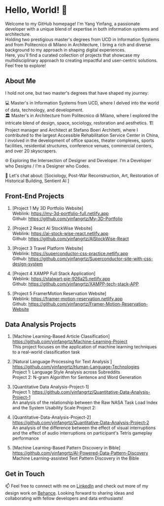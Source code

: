# Hello, World! 👋

Welcome to my GitHub homepage! I'm Yang Yinfang, a passionate developer with a unique blend of expertise in both information systems and architecture.     
Holding two prestigious master's degrees from UCD in Information Systems and from Politecnico di Milano in Architecture, I bring a rich and diverse background to my approach in shaping digital experiences.     
Here, you'll find a curated collection of projects that showcase my multidisciplinary approach to creating impactful and user-centric solutions. Feel free to explore!

## About Me

I hold not one, but two master's degrees that have shaped my journey:

💻 Master's in Information Systems from UCD, where I delved into the world of data, technology, and development.  
🏛️ Master's in Architecture from Politecnico di Milano, where I explored the intricate blend of design, space, sociology, restoration and aesthetics.
🏗️ Project manager and Architect at Stefano Boeri Architetti, where I contributed to the largest Accessible Rehabilitation Service Center in China, I involved in the development of office spaces, theater complexes, sports facilities, residential structures, conference venues, commercial centers, and over 20 skyscrapers.

🌐 Exploring the Intersection of Designer and Developer. I’m a Developer who Designs / I’m a Designer who Codes.

💬 Let's chat about: [Sociology, Post-War Reconstruction, Art, Restoration of Historical Building, Sentient AI ]

## Front-End Projects

1. [Project 1 My 3D Portfolio Website]    
    Weblink: https://my-3d-portfolio-full.netlify.app    
    Github: https://github.com/yinfangrtz/My-3D-Portfolio  
   
2. [Project 2 React AI StockWise Website]     
    Weblink: https://ai-stock-wise-react.netlify.app        
    Github: https://github.com/yinfangrtz/AIStockWise-React     
    
3. [Project 3 Travel Platform Website]   
    Weblink: https://superconductor-css-practice.netlify.app   
    Github: https://github.com/yinfangrtz/Superconductor-site-with-css-design-system   

4. [Project 4 XAMPP Full Stack Application]   
    Weblink: https://stalwart-pie-926a25.netlify.app     
    Github: https://github.com/yinfangrtz/XAMPP-tech-stack-APP   
   
5. [Project 5 FramerMotion Reservation Website]   
    Weblink: https://framer-motion-reservation.netlify.app    
    Github: https://github.com/yinfangrtz/Framer-Motion-Reservation-Website   

## Data Analysis Projects

1. [Machine Learning-Based Article Classification]   
   https://github.com/yinfangrtz/Machine-Learning-Project  
   This project focuses on the application of machine learning techniques to a real-world classification task   
   
2. [Natural Language Processing for Text Analysis ]   
   https://github.com/yinfangrtz/Human-Language-Technologies   
   Project 1: Language Style Analysis across Subreddits   
   Project 2: N-gram Algorithm for Sentence and Word Generation   

3. [Quantitative Data Analysis-Project-1]   
   Project 1:
   https://github.com/yinfangrtz/Quantitative-Data-Analysis-Project-1   
   An analysis of the relationship between the Raw NASA Task Load Index and the System Usability Scale
   Project 2:  

5. [Quantitative-Data-Analysis-Project-2]   
   https://github.com/yinfangrtz/Quantitative-Data-Analysis-Project-2   
   An analysis of the difference between the effect of visual interruptions and the effect of audio interruptions    on participant's Tetris gameplay performance

6. [Machine Learning-Based Pattern Discovery in Bible]   
   https://github.com/yinfangrtz/AI-Powered-Data-Pattern-Discovery   
   Machine Learning-assisted Text Pattern Discovery in the Bible

## Get in Touch

📫 Feel free to connect with me on [LinkedIn](https://www.linkedin.com/in/yinfangyang/) and check out more of my design work on [Behance](https://www.behance.net/RheaYang). Looking forward to sharing ideas and collaborating with fellow developers and data enthusiasts!
